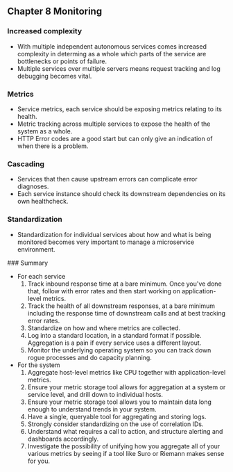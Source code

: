 ## Chapter 8 Monitoring

### Increased complexity

* With multiple independent autonomous services comes increased complexity in determing as a whole which parts of the service are bottlenecks or points of failure.
* Multiple services over multiple servers means request tracking and log debugging becomes vital.

### Metrics

* Service metrics, each service should be exposing metrics relating to its health.
* Metric tracking across multiple services to expose the health of the system as a whole.
* HTTP Error codes are a good start but can only give an indication of when there is a problem.

### Cascading

* Services that then cause upstream errors can complicate error diagnoses.
* Each service instance should check its downstream dependencies on its own healthcheck.

### Standardization

* Standardization for individual services about how and what is being monitored becomes very important to manage a microservice environment. 

### Summary

* For each service
  1. Track inbound response time at a bare minimum. Once you've done that, follow with error rates and then start working on application-level metrics.
  2. Track the health of all downstream responses, at a bare minimum including the response time of downstream calls and at best tracking error rates.
  3. Standardize on how and where metrics are collected.
  4. Log into a standard location, in a standard format if possible. Aggregation is a pain if every service uses a different layout.
  5. Monitor the underlying operating system so you can track down rogue processes and do capacity planning.
* For the system
  1. Aggregate host-level metrics like CPU together with application-level metrics.
  2. Ensure your metric storage tool allows for aggregation at a system or service level, and drill down to individual hosts.
  3. Ensure your metric storage tool allows you to maintain data long enough to understand trends in your system.
  4. Have a single, queryable tool for aggregating and storing logs.
  5. Strongly consider standardizing on the use of correlation IDs.
  6. Understand what requires a call to action, and structure alerting and dashboards accordingly.
  7. Investigate the possibility of unifying how you aggregate all of your various metrics by seeing if a tool like Suro or Riemann makes sense for you.
